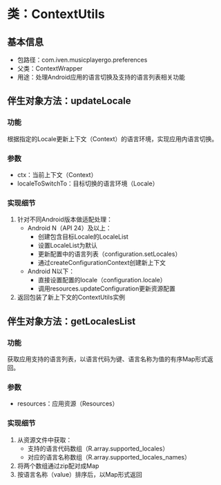 # 类：ContextUtils

## 基本信息
- 包路径：com.iven.musicplayergo.preferences
- 父类：ContextWrapper
- 用途：处理Android应用的语言切换及支持的语言列表相关功能


## 伴生对象方法：updateLocale

### 功能
根据指定的Locale更新上下文（Context）的语言环境，实现应用内语言切换。

### 参数
- ctx：当前上下文（Context）
- localeToSwitchTo：目标切换的语言环境（Locale）

### 实现细节
1. 针对不同Android版本做适配处理：
   - Android N（API 24）及以上：
     - 创建包含目标Locale的LocaleList
     - 设置LocaleList为默认
     - 更新配置中的语言列表（configuration.setLocales）
     - 通过createConfigurationContext创建新上下文
   - Android N以下：
     - 直接设置配置的locale（configuration.locale）
     - 调用resources.updateConfiguration更新资源配置
2. 返回包装了新上下文的ContextUtils实例


## 伴生对象方法：getLocalesList

### 功能
获取应用支持的语言列表，以语言代码为键、语言名称为值的有序Map形式返回。

### 参数
- resources：应用资源（Resources）

### 实现细节
1. 从资源文件中获取：
   - 支持的语言代码数组（R.array.supported_locales）
   - 对应的语言名称数组（R.array.supported_locales_names）
2. 将两个数组通过zip配对成Map
3. 按语言名称（value）排序后，以Map形式返回
